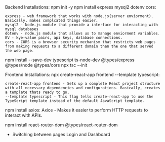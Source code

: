 Backend Installations:
npm init -y
npm install express mysql2 dotenv cors:

    express - web framework that works with node.js(server enviorment). Basically, makes complcated things easier.
    mysql2 - Node.js module that provide a interface for interacting with mysql databases
    dotenv - node.js module that allows us to manage enviorment variables. EV - kye-value pairs, api keys, database connections.
    cors - CORS is a browser security mechanism that restricts web pages from making requests to a different domain than the one that served the web page.

npm install --save-dev typescript ts-node-dev @types/express @types/node @types/cors
npx tsc --init

Frontend Installations:
npx create-react-app frontend --template typescript:

    create-react-app frontend - Sets up a complete React project structure with all necessary dependencies and configurations. Basically, creates a template thats ready to go.
    --template typescript - This flag tells create-react-app to use the TypeScript template instead of the default JavaScript template.

npm install axios:
Axios - Makes it easier to perform HTTP requests to interact with APIs.

npm install react-router-dom @types/react-router-dom

- Switching between pages Login and Dashboard
